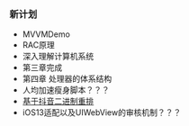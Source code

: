 ### 新计划
-	MVVMDemo
  -	RAC原理
-	深入理解计算机系统
  -	第三章完成
  -	第四章 处理器的体系结构
-	人均加速瘦身脚本？？？
  -	[基于抖音二进制重排](https://mp.weixin.qq.com/s/sTDbylINDc9qvLxy1JUHMA)
-	iOS13适配以及UIWebView的审核机制？？？